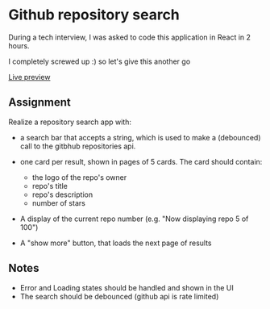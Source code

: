 # Github repository search

During a tech interview, I was asked to code this application in React in 2 hours.

I completely screwed up :) so let's give this another go

[Live preview](https://vgtmhl.github.io/repo-search/)

## Assignment

Realize a repository search app with:

- a search bar that accepts a string, which is used to make a (debounced) call to the gitbhub repositories api.

- one card per result, shown in pages of 5 cards. The card should contain:

  - the logo of the repo's owner
  - repo's title
  - repo's description
  - number of stars

- A display of the current repo number (e.g. "Now displaying repo 5 of 100")

- A "show more" button, that loads the next page of results

## Notes

- Error and Loading states should be handled and shown in the UI
- The search should be debounced (github api is rate limited)
